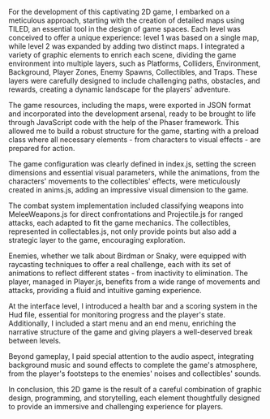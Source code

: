 For the development of this captivating 2D game, I embarked on a meticulous approach, starting with the creation of detailed maps using TILED, an essential tool in the design of game spaces. Each level was conceived to offer a unique experience: level 1 was based on a single map, while level 2 was expanded by adding two distinct maps. I integrated a variety of graphic elements to enrich each scene, dividing the game environment into multiple layers, such as Platforms, Colliders, Environment, Background, Player Zones, Enemy Spawns, Collectibles, and Traps. These layers were carefully designed to include challenging paths, obstacles, and rewards, creating a dynamic landscape for the players' adventure.

The game resources, including the maps, were exported in JSON format and incorporated into the development arsenal, ready to be brought to life through JavaScript code with the help of the Phaser framework. This allowed me to build a robust structure for the game, starting with a preload class where all necessary elements - from characters to visual effects - are prepared for action.

The game configuration was clearly defined in index.js, setting the screen dimensions and essential visual parameters, while the animations, from the characters' movements to the collectibles' effects, were meticulously created in anims.js, adding an impressive visual dimension to the game.

The combat system implementation included classifying weapons into MeleeWeapons.js for direct confrontations and Projectile.js for ranged attacks, each adapted to fit the game mechanics. The collectibles, represented in collectables.js, not only provide points but also add a strategic layer to the game, encouraging exploration.

Enemies, whether we talk about Birdman or Snaky, were equipped with raycasting techniques to offer a real challenge, each with its set of animations to reflect different states - from inactivity to elimination. The player, managed in Player.js, benefits from a wide range of movements and attacks, providing a fluid and intuitive gaming experience.

At the interface level, I introduced a health bar and a scoring system in the Hud file, essential for monitoring progress and the player's state. Additionally, I included a start menu and an end menu, enriching the narrative structure of the game and giving players a well-deserved break between levels.

Beyond gameplay, I paid special attention to the audio aspect, integrating background music and sound effects to complete the game's atmosphere, from the player's footsteps to the enemies' noises and collectibles' sounds.

In conclusion, this 2D game is the result of a careful combination of graphic design, programming, and storytelling, each element thoughtfully designed to provide an immersive and challenging experience for players.
